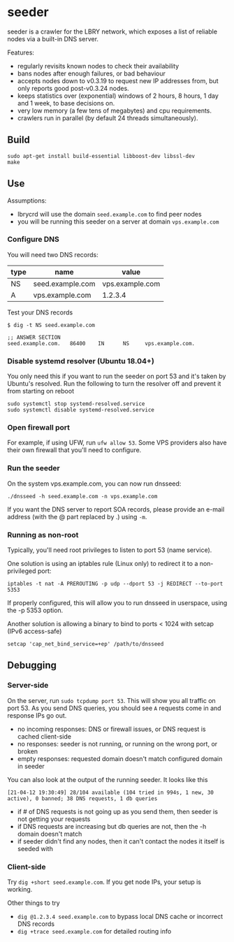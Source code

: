 # seeder

seeder is a crawler for the LBRY network, which exposes a list
of reliable nodes via a built-in DNS server.

Features:
* regularly revisits known nodes to check their availability
* bans nodes after enough failures, or bad behaviour
* accepts nodes down to v0.3.19 to request new IP addresses from,
  but only reports good post-v0.3.24 nodes.
* keeps statistics over (exponential) windows of 2 hours, 8 hours,
  1 day and 1 week, to base decisions on.
* very low memory (a few tens of megabytes) and cpu requirements.
* crawlers run in parallel (by default 24 threads simultaneously).


## Build

```
sudo apt-get install build-essential libboost-dev libssl-dev
make
```

## Use

Assumptions:

- lbrycrd will use the domain `seed.example.com` to find peer nodes
- you will be running this seeder on a server at domain `vps.example.com`

### Configure DNS

You will need two DNS records:

type | name             | value
-----|------------------| ---------------
NS   | seed.example.com | vps.example.com
A    | vps.example.com  | 1.2.3.4


Test your DNS records

```
$ dig -t NS seed.example.com

;; ANSWER SECTION
seed.example.com.   86400    IN      NS     vps.example.com.
```

### Disable systemd resolver (Ubuntu 18.04+)

You only need this if you want to run the seeder on port 53 and it's taken by
Ubuntu's resolved. Run the following to turn the resolver off and prevent
it from starting on reboot

```
sudo systemctl stop systemd-resolved.service
sudo systemctl disable systemd-resolved.service

```

### Open firewall port

For example, if using UFW, run `ufw allow 53`. Some VPS providers also
have their own firewall that you'll need to configure.

### Run the seeder

On the system vps.example.com, you can now run dnsseed:

```
./dnsseed -h seed.example.com -n vps.example.com
```

If you want the DNS server to report SOA records, please provide an
e-mail address (with the @ part replaced by .) using `-m`.


### Running as non-root

Typically, you'll need root privileges to listen to port 53 (name service).

One solution is using an iptables rule (Linux only) to redirect it to
a non-privileged port:

```
iptables -t nat -A PREROUTING -p udp --dport 53 -j REDIRECT --to-port 5353
```

If properly configured, this will allow you to run dnsseed in userspace, using
the -p 5353 option.

Another solution is allowing a binary to bind to ports < 1024 with setcap (IPv6 access-safe)

```
setcap 'cap_net_bind_service=+ep' /path/to/dnsseed
```

## Debugging

### Server-side

On the server, run `sudo tcpdump port 53`. This will show you all traffic on port 53. As
you send DNS queries, you should see `A` requests come in and response IPs go out.

- no incoming responses: DNS or firewall issues, or DNS request is cached client-side
- no responses: seeder is not running, or running on the wrong port, or broken
- empty responses: requested domain doesn't match configured domain in seeder

You can also look at the output of the running seeder. It looks like this

```
[21-04-12 19:30:49] 28/104 available (104 tried in 994s, 1 new, 30 active), 0 banned; 38 DNS requests, 1 db queries
```

- if # of DNS requests is not going up as you send them, then seeder is not getting your requests
- if DNS requests are increasing but db queries are not, then the -h domain doesn't match
- if seeder didn't find any nodes, then it can't contact the nodes it itself is seeded with

### Client-side

Try `dig +short seed.example.com`. If you get node IPs, your setup is working.

Other things to try

- `dig @1.2.3.4 seed.example.com` to bypass local DNS cache or incorrect DNS records
- `dig +trace seed.example.com` for detailed routing info


